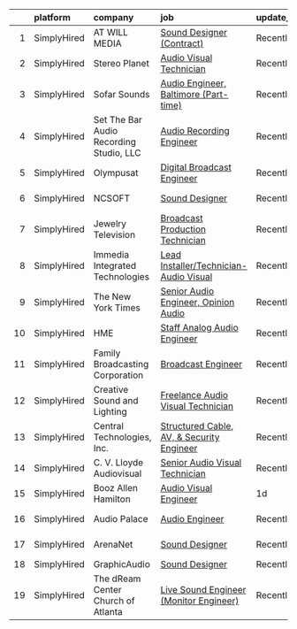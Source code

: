 

|    | platform    | company                                 | job                                                                                                                                                  | update_time   | location                  |
|---:|:------------|:----------------------------------------|:-----------------------------------------------------------------------------------------------------------------------------------------------------|:--------------|:--------------------------|
|  1 | SimplyHired | AT WILL MEDIA                           | [Sound Designer (Contract)](https://www.simplyhired.com/job/A8J3OHbNiyMLbVFnIUfy0ozJJiTZfcE14SmK3bIR7bWPApEHFt1A1g?q=audio+engineer)                 | Recently      | Remote                    |
|  2 | SimplyHired | Stereo Planet                           | [Audio Visual Technician](https://www.simplyhired.com/job/kzQ25EikgLPSqOrNGOQMio3bAWE_fYDmaFnSpzl7mFodHWsuGfcLKA?q=audio+engineer)                   | Recently      | Bend, OR                  |
|  3 | SimplyHired | Sofar Sounds                            | [Audio Engineer, Baltimore (Part-time)](https://www.simplyhired.com/job/M7dj9q4bVpPVh5-76gd3pmpOxPJ_8QIm6PSgCzYCYceGH3z_d5oGfA?q=audio+engineer)     | Recently      | Baltimore, MD +1 location |
|  4 | SimplyHired | Set The Bar Audio Recording Studio, LLC | [Audio Recording Engineer](https://www.simplyhired.com/job/Jv3iNb_Q-ojG2ToR6FjPExUMRfsYidw0VlsYy8_vhEWpX2UI4he8aA?q=audio+engineer)                  | Recently      | Baltimore, MD             |
|  5 | SimplyHired | Olympusat                               | [Digital Broadcast Engineer](https://www.simplyhired.com/job/knRZXI6UWzymsVVhT1MMbOV-AhvVEE4kWxbmx_N9pVRZ9H4n9WKg-w?q=audio+engineer)                | Recently      | West Palm Beach, FL       |
|  6 | SimplyHired | NCSOFT                                  | [Sound Designer](https://www.simplyhired.com/job/8gOhgL9xmTsycUwhWW3xiOI_irQyeWtd1QCiEmQt4XrR1wyGUEIg_w?q=audio+engineer)                            | Recently      | Bellevue, WA              |
|  7 | SimplyHired | Jewelry Television                      | [Broadcast Production Technician](https://www.simplyhired.com/job/bUIi0mAMlTJKGpgXfOSHB59DUsG-F_-cDfwzGOuGsMhd5jKIWKGHpw?q=audio+engineer)           | Recently      | Knoxville, TN             |
|  8 | SimplyHired | Immedia Integrated Technologies         | [Lead Installer/Technician-Audio Visual](https://www.simplyhired.com/job/IL_TH2SXPlz2tOw2DDE_I22xSpEewZlkJne33ZaAXd-CmCI5oTmI_A?q=audio+engineer)    | Recently      | Scottsdale, AZ            |
|  9 | SimplyHired | The New York Times                      | [Senior Audio Engineer, Opinion Audio](https://www.simplyhired.com/job/HuXSoAZObHcFI8PcQ7zL_2CBX1evq-g_zdwCH26S1kbXueXAv0qd8Q?q=audio+engineer)      | Recently      | New York, NY              |
| 10 | SimplyHired | HME                                     | [Staff Analog Audio Engineer](https://www.simplyhired.com/job/-twcLYaWe0MASSud8OdYocJik16IqzgkOkK6NUBi9SdiqNRx7VFnzA?q=audio+engineer)               | Recently      | Carlsbad, CA              |
| 11 | SimplyHired | Family Broadcasting Corporation         | [Broadcast Engineer](https://www.simplyhired.com/job/y5rR2IW8u-l20I015Mj_nPf97md2tFXrcYVj-NdOIS1kw_DyxMTPfA?q=audio+engineer)                        | Recently      | South Bend, IN            |
| 12 | SimplyHired | Creative Sound and Lighting             | [Freelance Audio Visual Technician](https://www.simplyhired.com/job/_2BAioh3cs-vXEVKZUg21LyJmmhHCgFALvTpJLbDPf-bcRUaZ3qvZg?q=audio+engineer)         | Recently      | Washington, DC            |
| 13 | SimplyHired | Central Technologies, Inc.              | [Structured Cable, AV, & Security Engineer](https://www.simplyhired.com/job/Ksnna310GKXJFDcbtdMafkTuhu4HRFfYf4x1rn8H4BLmSsFSbs_eNA?q=audio+engineer) | Recently      | Knoxville, TN             |
| 14 | SimplyHired | C. V. Lloyde Audiovisual                | [Senior Audio Visual Technician](https://www.simplyhired.com/job/UvhVarBdU9evFC_EQ9G25fFkTVS7AvuOLU8mcYjZCsXx7IzA4gww_g?q=audio+engineer)            | Recently      | Urbana, IL                |
| 15 | SimplyHired | Booz Allen Hamilton                     | [Audio Visual Engineer](https://www.simplyhired.com/job/bZpMMylCm3Pkn_zySDMY7EA0ceVNTjdI3W3Ia0GnreRbzrhTuhrPQQ?q=audio+engineer)                     | 1d            | Washington, DC            |
| 16 | SimplyHired | Audio Palace                            | [Audio Engineer](https://www.simplyhired.com/job/oIO3roFD7IPllgRg0qBQ4OlG0C-4zYakjRtHphirPJov_Ln5RvTpbA?q=audio+engineer)                            | Recently      | Virginia Beach, VA        |
| 17 | SimplyHired | ArenaNet                                | [Sound Designer](https://www.simplyhired.com/job/rThG5IY9IzWMAoan9hcJnI7UxDCG6Ihg__kK3_DSy7e3u3DOyW-XHQ?q=audio+engineer)                            | Recently      | Bellevue, WA              |
| 18 | SimplyHired | GraphicAudio                            | [Sound Designer](https://www.simplyhired.com/job/Ft833UrdPnchfefehudvRLsQ8BbX9qkOnOcL12NRM-HDcvEucjcIqg?q=audio+engineer)                            | Recently      | Remote                    |
| 19 | SimplyHired | The dReam Center Church of Atlanta      | [Live Sound Engineer (Monitor Engineer)](https://www.simplyhired.com/job/n7M4rWHNVZ4L3vL4f_c4Ivz_R4FuNsB-3hwqqe3P7kJk7o4uw8YuIA?q=audio+engineer)    | Recently      | Decatur, GA               |